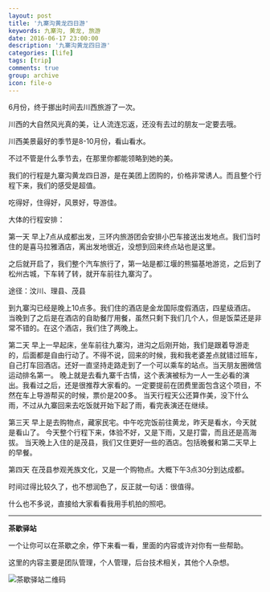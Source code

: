 ```yaml
---
layout: post
title: '九寨沟黄龙四日游'
keywords: 九寨沟, 黄龙, 旅游
date: 2016-06-17 23:00:00
description: '九寨沟黄龙四日游'
categories: [life]
tags: [trip]
comments: true
group: archive
icon: file-o
---
```


6月份，终于挪出时间去川西旅游了一次。

川西的大自然风光真的美，让人流连忘返，还没有去过的朋友一定要去哦。

川西美景最好的季节是8-10月份，看山看水。

不过不管是什么季节去，在那里你都能领略到她的美。

<!--more-->

我们的行程是九寨沟黄龙四日游，是在美团上团购的，价格非常诱人。而且整个行程下来，我们的感受是超值。

吃得好，住得好，风景好，导游佳。

大体的行程安排：

第一天
早上7点从成都出发，三环内旅游团会安排小巴车接送出发地点。我们当时住的是喜马拉雅酒店，离出发地很近，没想到回来终点站也是这里。

之后就开启了，我们整个汽车旅行了，第一站是都江堰的熊猫基地游览，之后到了松州古城，下车转了转，就开车前往九寨沟了。

途径：汶川、理县、茂县

到九寨沟已经是晚上10点多。我们住的酒店是金龙国际度假酒店，四星级酒店。当晚到了之后是在酒店的自助餐厅用餐，虽然只剩下我们几个人，但是饭菜还是非常不错的。在这个酒店，我们住了两晚上。

第二天
早上一早起床，坐车前往九寨沟，进沟之后刚开始，我们是跟着导游走的，后面都是自由行动了。不得不说，回来的时候，我和我老婆差点就错过班车，自己打车回酒店。还好一直坚持走路走到了一个可以乘车的站点。当天朋友圈微信运动排名第一。
晚上就是去看九寨千古情，这个表演被标为一人一生必看的演出。我看过之后，还是很推荐大家看的。一定要提前在团费里面包含这个项目，不然在车上导游帮买的时候，票价是200多。
当天行程天公还算作美，没下什么雨，不过从九寨回来去吃饭就开始下起了雨，看完表演还在继续。

第三天
早上是去购物点，藏家民宅。中午吃完饭前往黄龙，昨天是看水，今天就是看山了。
今天整个行程下来，体验不好，又是下雨，又是打雷，而且还是高海拔。
当天晚上入住的是茂县，我们又住更好一些的酒店。包括晚餐和第二天早上的早餐。

第四天
在茂县参观羌族文化，又是一个购物点。大概下午3点30分到达成都。

时间过得比较久了，也不想润色了，反正就一句话：很值得。

什么也不多说，直接给大家看看我用手机拍的照吧。

----

**茶歇驿站**

一个让你可以在茶歇之余，停下来看一看，里面的内容或许对你有一些帮助。

这里的内容主要是团队管理，个人管理，后台技术相关，其他个人杂想。

![茶歇驿站二维码](http://ww4.sinaimg.cn/large/824dcde4gw1f358o5j022j20by0bywf8.jpg)

